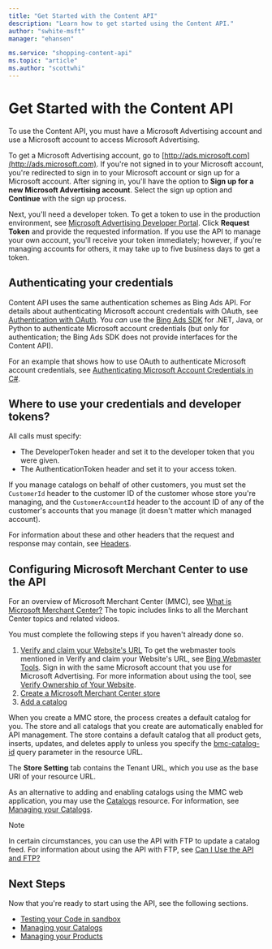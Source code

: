 ```yaml
---
title: "Get Started with the Content API"
description: "Learn how to get started using the Content API."
author: "swhite-msft"
manager: "ehansen"

ms.service: "shopping-content-api"
ms.topic: "article"
ms.author: "scottwhi"
---
```


# Get Started with the Content API

<a name="credentials"/>
To use the Content API, you must have a Microsoft Advertising account and use a Microsoft account to access Microsoft Advertising. 

To get a Microsoft Advertising account, go to [http://ads.microsoft.com](http://ads.microsoft.com). If you're not signed in to your Microsoft account, you're redirected to sign in to your Microsoft account or sign up for a Microsoft account. After signing in, you'll have the option to **Sign up for a new Microsoft Advertising account**. Select the sign up option and **Continue** with the sign up process.

Next, you'll need a developer token. To get a token to use in the production environment, see [Microsoft Advertising Developer Portal](https://developers.ads.microsoft.com/account). Click **Request Token** and provide the requested information. If you use the API to manage your own account, you'll receive your token immediately; however, if you're managing accounts for others, it may take up to five business days to get a token.

## <a name="authentication"/> Authenticating your credentials

Content API uses the same authentication schemes as Bing Ads API. For details about authenticating Microsoft account credentials with OAuth, see [Authentication with OAuth](/bingads/guides/authentication-oauth). You *can* use the [Bing Ads SDK](/bingads/guides/client-libraries) for .NET, Java, or Python to authenticate Microsoft account credentials (but only for authentication; the Bing Ads SDK does not provide interfaces for the Content API).

For an example that shows how to use OAuth to authenticate Microsoft account credentials, see [Authenticating Microsoft Account Credentials in C#](../shopping-content/code-example-authentication-oauth.md).

## Where to use your credentials and developer tokens?

All calls must specify:

- The DeveloperToken header and set it to the developer token that you were given.
- The AuthenticationToken header and set it to your access token.

If you manage catalogs on behalf of other customers, you must set the `CustomerId` header to the customer ID of the customer whose store you're managing, and the `CustomerAccountId` header to the account ID of any of the customer's accounts that you manage (it doesn't matter which managed account). 

For information about these and other headers that the request and response may contain, see [Headers](../shopping-content/products-resource.md#headers). 

## <a name="configurebmc"/> Configuring Microsoft Merchant Center to use the API

For an overview of Microsoft Merchant Center (MMC), see [What is Microsoft Merchant Center?](http://help.ads.microsoft.com/#apex/3/en/51083/1) The topic includes links to all the Merchant Center topics and related videos.

You must complete the following steps if you haven't already done so.

1. [Verify and claim your Website's URL](http://help.ads.microsoft.com/#apex/3/en/50888/1)
  To get the webmaster tools mentioned in Verify and claim your Website's URL, see [Bing Webmaster Tools](http://www.bing.com/toolbox/webmaster). Sign in with the same Microsoft account that you use for Microsoft Advertising. For more information about using the tool, see [Verify Ownership of Your Website](http://www.bing.com/webmaster/help/how-to-verify-ownership-of-your-site-afcfefc6). 
2. [Create a Microsoft Merchant Center store](http://help.ads.microsoft.com/#apex/3/en/51085/1)
3. [Add a catalog](http://help.ads.microsoft.com/#apex/3/en/51105/1)

When you create a MMC store, the process creates a default catalog for you. The store and all catalogs that you create are automatically enabled for API management. The store contains a default catalog that all product gets, inserts, updates, and deletes apply to unless you specify the [bmc-catalog-id](../shopping-content/products-resource.md#bmccatalogid) query parameter in the resource URL. 

The **Store Setting** tab contains the Tenant URL, which you use as the base URI of your resource URL.

As an alternative to adding and enabling catalogs using the MMC web application, you may use the [Catalogs](../shopping-content/catalogs-resource.md) resource. For information, see [Managing your Catalogs](../shopping-content/manage-catalogs.md).

> [!NOTE] 
> In certain circumstances, you can use the API with FTP to update a catalog feed. For information about using the API with FTP, see [Can I Use the API and FTP?](../shopping-content/can-use-api-ftp.md) 


## Next Steps
Now that you're ready to start using the API, see the following sections.

- [Testing your Code in sandbox](../shopping-content/test-code-sandbox.md)
- [Managing your Catalogs](../shopping-content/manage-catalogs.md)
- [Managing your Products](../shopping-content/manage-products.md) 
